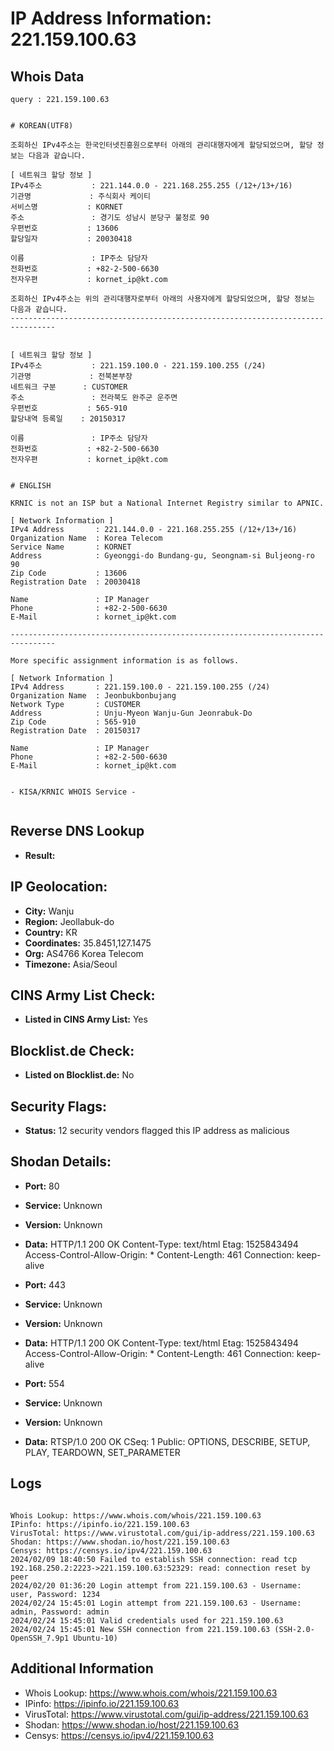 # IP Address Information: 221.159.100.63

## Whois Data
```
query : 221.159.100.63


# KOREAN(UTF8)

조회하신 IPv4주소는 한국인터넷진흥원으로부터 아래의 관리대행자에게 할당되었으며, 할당 정보는 다음과 같습니다.

[ 네트워크 할당 정보 ]
IPv4주소           : 221.144.0.0 - 221.168.255.255 (/12+/13+/16)
기관명             : 주식회사 케이티
서비스명           : KORNET
주소               : 경기도 성남시 분당구 불정로 90
우편번호           : 13606
할당일자           : 20030418

이름               : IP주소 담당자
전화번호           : +82-2-500-6630
전자우편           : kornet_ip@kt.com

조회하신 IPv4주소는 위의 관리대행자로부터 아래의 사용자에게 할당되었으며, 할당 정보는 다음과 같습니다.
--------------------------------------------------------------------------------


[ 네트워크 할당 정보 ]
IPv4주소           : 221.159.100.0 - 221.159.100.255 (/24)
기관명             : 전북본부장
네트워크 구분      : CUSTOMER
주소               : 전라북도 완주군 운주면
우편번호           : 565-910
할당내역 등록일    : 20150317

이름               : IP주소 담당자
전화번호           : +82-2-500-6630
전자우편           : kornet_ip@kt.com


# ENGLISH

KRNIC is not an ISP but a National Internet Registry similar to APNIC.

[ Network Information ]
IPv4 Address       : 221.144.0.0 - 221.168.255.255 (/12+/13+/16)
Organization Name  : Korea Telecom
Service Name       : KORNET
Address            : Gyeonggi-do Bundang-gu, Seongnam-si Buljeong-ro 90
Zip Code           : 13606
Registration Date  : 20030418

Name               : IP Manager
Phone              : +82-2-500-6630
E-Mail             : kornet_ip@kt.com

--------------------------------------------------------------------------------

More specific assignment information is as follows.

[ Network Information ]
IPv4 Address       : 221.159.100.0 - 221.159.100.255 (/24)
Organization Name  : Jeonbukbonbujang
Network Type       : CUSTOMER
Address            : Unju-Myeon Wanju-Gun Jeonrabuk-Do
Zip Code           : 565-910
Registration Date  : 20150317

Name               : IP Manager
Phone              : +82-2-500-6630
E-Mail             : kornet_ip@kt.com


- KISA/KRNIC WHOIS Service -


```
## Reverse DNS Lookup
- **Result:** 

## IP Geolocation:
- **City:** Wanju
- **Region:** Jeollabuk-do
- **Country:** KR
- **Coordinates:** 35.8451,127.1475
- **Org:** AS4766 Korea Telecom
- **Timezone:** Asia/Seoul

## CINS Army List Check:
- **Listed in CINS Army List:** 
Yes

## Blocklist.de Check:
- **Listed on Blocklist.de:** 
No

## Security Flags:
- **Status:** 12 security vendors flagged this IP address as malicious

## Shodan Details:
- **Port:** 80
- **Service:** Unknown
- **Version:** Unknown
- **Data:** HTTP/1.1 200 OK
Content-Type: text/html
Etag: 1525843494
Access-Control-Allow-Origin: *
Content-Length: 461
Connection: keep-alive



- **Port:** 443
- **Service:** Unknown
- **Version:** Unknown
- **Data:** HTTP/1.1 200 OK
Content-Type: text/html
Etag: 1525843494
Access-Control-Allow-Origin: *
Content-Length: 461
Connection: keep-alive



- **Port:** 554
- **Service:** Unknown
- **Version:** Unknown
- **Data:** RTSP/1.0 200 OK
CSeq: 1
Public: OPTIONS, DESCRIBE, SETUP, PLAY, TEARDOWN, SET_PARAMETER



## Logs
```

Whois Lookup: https://www.whois.com/whois/221.159.100.63
IPinfo: https://ipinfo.io/221.159.100.63
VirusTotal: https://www.virustotal.com/gui/ip-address/221.159.100.63
Shodan: https://www.shodan.io/host/221.159.100.63
Censys: https://censys.io/ipv4/221.159.100.63
2024/02/09 18:40:50 Failed to establish SSH connection: read tcp 192.168.250.2:2223->221.159.100.63:52329: read: connection reset by peer
2024/02/20 01:36:20 Login attempt from 221.159.100.63 - Username: user, Password: 1234
2024/02/24 15:45:01 Login attempt from 221.159.100.63 - Username: admin, Password: admin
2024/02/24 15:45:01 Valid credentials used for 221.159.100.63
2024/02/24 15:45:01 New SSH connection from 221.159.100.63 (SSH-2.0-OpenSSH_7.9p1 Ubuntu-10)

```
## Additional Information
- Whois Lookup: https://www.whois.com/whois/221.159.100.63
- IPinfo: https://ipinfo.io/221.159.100.63
- VirusTotal: https://www.virustotal.com/gui/ip-address/221.159.100.63
- Shodan: https://www.shodan.io/host/221.159.100.63
- Censys: https://censys.io/ipv4/221.159.100.63

